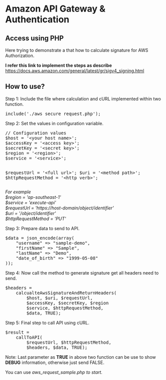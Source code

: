 <h1>Amazon API Gateway & Authentication</h1>
<h2>Access using PHP</h2>

Here trying to demonstrate a that how to calculate signature for AWS Authorization.

<b>I refer this link to implement the steps as describe</b>
https://docs.aws.amazon.com/general/latest/gr/sigv4_signing.html

<h2>How to use?</h2>
Step 1: Include the file where calculation and cURL implemented within two function.
<pre>
include('./aws_secure_request.php');
</pre>
Step 2: Set the values in configuration variable.
<pre>
// Configuration values
$host = '&lt;your host name&gt;';
$accessKey = '&lt;access key&gt;';
$secretKey = '&lt;secret key&gt;';
$region = '&lt;region&gt;';
$service = '&lt;service&gt;';

$requestUrl	= '&lt;full url&gt;';
$uri = '&lt;method path&gt;';
$httpRequestMethod = '&lt;http verb&gt;';
</pre>
<p>
    <i>For example <br/>
    $region = 'ap-southeast-1'<br/>
    $service = 'execute-api'<br/>
    $requestUrl = 'https://host-domain/object/identifier'<br/>
    $uri = '/object/identifier'<br/>
    $httpRequestMethod = 'PUT'
    </i>
</p>
Step 3: Prepare data to send to API.
<pre>
$data = json_encode(array(
    "username" => "sample-demo",
    "firstName" => "Sample",
    "lastName" => "Demo",
    "date_of_birth" => "1999-05-08"
));
</pre>
Step 4: Now call the method to generate signature get all headers need to send.
<pre>
$headers = 
    calcualteAwsSignatureAndReturnHeaders(
        $host, $uri, $requestUrl, 
        $accessKey, $secretKey, $region
        $service, $httpRequestMethod, 
        $data, TRUE);
</pre>
Step 5: Final step to call API using cURL.
<pre>
$result = 
    callToAPI(
        $requestUrl, $httpRequestMethod, 
        $headers, $data, TRUE);
</pre>
Note: Last parameter as <b>TRUE</b> in above two function can be use to show <b>DEBUG</b> information, otherwise just send FALSE.

You can use <i>aws_request_sample.php<i> to start.
